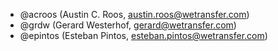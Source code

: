 - @acroos (Austin C. Roos, austin.roos@wetransfer.com)
- @grdw (Gerard Westerhof, gerard@wetransfer.com)
- @epintos (Esteban Pintos, esteban.pintos@wetransfer.com)
